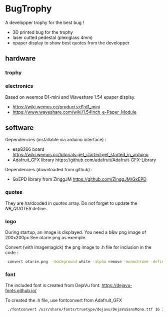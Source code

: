 # BugTrophy

A developper trophy for the best bug !

* 3D printed bug for the trophy
* laser cutted pedestal (plexiglass 4mm)
* epaper display to show best quotes from the developper

## hardware

### trophy

### electronics
Based on weemos D1-mini and Waveshare 1.54 epaper display.
* https://wiki.wemos.cc/products:d1:d1_mini
* https://www.waveshare.com/wiki/1.54inch_e-Paper_Module

## software
Dependencies (installable via arduino interface) :
* esp8266 board https://wiki.wemos.cc/tutorials:get_started:get_started_in_arduino
* Adafruit_GFX library https://github.com/adafruit/Adafruit-GFX-Library

Dependencies (downloaded from github) :
* GxEPD library from ZinggJM https://github.com/ZinggJM/GxEPD

### quotes
They are hardcoded in *quotes* array. Do not forget to update the *NB_QUOTES* define.

### logo
During startup, an image is displayed. You need a b&w png image of 200x200px
See otarie.png as exemple.

Convert (with imagemagick) the png image to .h file for inclusion in the code :
```bash
 convert otarie.png  -background white -alpha remove -monochrome -define h:format=gray -compress none -depth 1 otarie.h
```

### font
The included font is created from DejaVu font. https://dejavu-fonts.github.io/

To created the .h file, use fontconvert from Adafruit_GFX
```bash
 ./fontconvert /usr/share/fonts/truetype/dejavu/DejaVuSansMono.ttf 16 32 255 > DejaVuSansMono16pt8b.h
```
